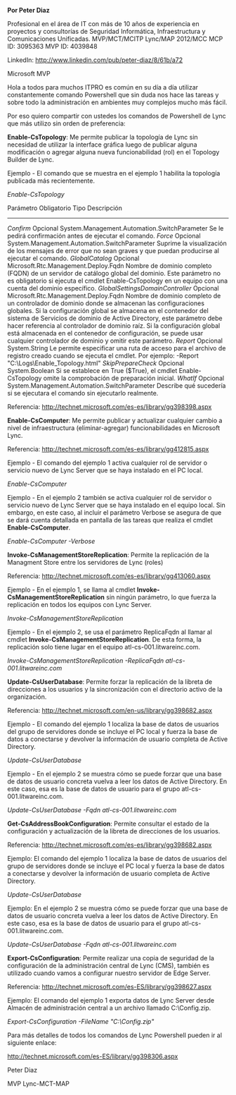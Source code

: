 **Por Peter Diaz**

Profesional en el área de IT con más de 10 años de experiencia en
proyectos y consultorías de Seguridad Informática, Infraestructura y
Comunicaciones Unificadas. MVP/MCT/MCITP Lync/MAP 2012/MCC MCP ID:
3095363 MVP ID: 4039848

LinkedIn: <http://www.linkedin.com/pub/peter-diaz/8/61b/a72>

Microsoft MVP

Hola a todos para muchos ITPRO es común en su día a día utilizar
constantemente comando Powershell que sin duda nos hace las tareas y
sobre todo la administración en ambientes muy complejos mucho más fácil.

Por eso quiero compartir con ustedes los comandos de Powershell de Lync
que más utilizo sin orden de preferencia:

**Enable-CsTopology**: Me permite publicar la topología de Lync sin
necesidad de utilizar la interface gráfica luego de publicar alguna
modificación o agregar alguna nueva funcionabilidad (rol) en el Topology
Builder de Lync.

Ejemplo - El comando que se muestra en el ejemplo 1 habilita la
topología publicada más recientemente.

*Enable-CsTopology*

  Parámetro                          Obligatorio   Tipo                                           Descripción
  ---------------------------------- ------------- ---------------------------------------------- ------------------------------------------------------------------------------------------------------------------------------------------------------------------------------------------------------------------------------------------------------------------------------------------------------------------------------------------------------------------------------------------------------------------------------------------------------
  *Confirm*                          Opcional      System.Management.Automation.SwitchParameter   Se le pedirá confirmación antes de ejecutar el comando.
  *Force*                            Opcional      System.Management.Automation.SwitchParameter   Suprime la visualización de los mensajes de error que no sean graves y que puedan producirse al ejecutar el comando.
  *GlobalCatalog*                    Opcional      Microsoft.Rtc.Management.Deploy.Fqdn           Nombre de dominio completo (FQDN) de un servidor de catálogo global del dominio. Este parámetro no es obligatorio si ejecuta el cmdlet Enable-CsTopology en un equipo con una cuenta del dominio específico.
  *GlobalSettingsDomainController*   Opcional      Microsoft.Rtc.Management.Deploy.Fqdn           Nombre de dominio completo de un controlador de dominio donde se almacenan las configuraciones globales. Si la configuración global se almacena en el contenedor del sistema de Servicios de dominio de Active Directory, este parámetro debe hacer referencia al controlador de dominio raíz. Si la configuración global está almacenada en el contenedor de configuración, se puede usar cualquier controlador de dominio y omitir este parámetro.
  *Report*                           Opcional      System.String                                  Le permite especificar una ruta de acceso para el archivo de registro creado cuando se ejecuta el cmdlet. Por ejemplo: -Report "C:\\Logs\\Enable\_Topology.html"
  *SkipPrepareCheck*                 Opcional      System.Boolean                                 Si se establece en True (\$True), el cmdlet Enable-CsTopology omite la comprobación de preparación inicial.
  *WhatIf*                           Opcional      System.Management.Automation.SwitchParameter   Describe qué sucedería si se ejecutara el comando sin ejecutarlo realmente.

Referencia: <http://technet.microsoft.com/es-es/library/gg398398.aspx>

**Enable-CsComputer**: Me permite publicar y actualizar cualquier cambio
a nivel de infraestructura (eliminar-agregar) funcionabilidades en
Microsoft Lync.

Referencia: <http://technet.microsoft.com/es-es/library/gg412815.aspx>

Ejemplo - El comando del ejemplo 1 activa cualquier rol de servidor o
servicio nuevo de Lync Server que se haya instalado en el PC local.

*Enable-CsComputer*

Ejemplo - En el ejemplo 2 también se activa cualquier rol de servidor o
servicio nuevo de Lync Server que se haya instalado en el equipo local.
Sin embargo, en este caso, al incluir el parámetro Verbose se asegura de
que se dará cuenta detallada en pantalla de las tareas que realiza el
cmdlet **Enable-CsComputer**.

*Enable-CsComputer -Verbose*

**Invoke-CsManagementStoreReplication**: Permite la replicación de la
Managment Store entre los servidores de Lync (roles)

Referencia: <http://technet.microsoft.com/es-es/library/gg413060.aspx>

Ejemplo - En el ejemplo 1, se llama al cmdlet
**Invoke-CsManagementStoreReplication** sin ningún parámetro, lo que
fuerza la replicación en todos los equipos con Lync Server.

*Invoke-CsManagementStoreReplication*

Ejemplo - En el ejemplo 2, se usa el parámetro ReplicaFqdn al llamar al
cmdlet **Invoke-CsManagementStoreReplication**. De esta forma, la
replicación solo tiene lugar en el equipo atl-cs-001.litwareinc.com.

*Invoke-CsManagementStoreReplication -ReplicaFqdn
atl-cs-001.litwareinc.com*

**Update-CsUserDatabase**: Permite forzar la replicación de la libreta
de direcciones a los usuarios y la sincronización con el directorio
activo de la organización.

Referencia: <http://technet.microsoft.com/en-us/library/gg398682.aspx>

Ejemplo - El comando del ejemplo 1 localiza la base de datos de usuarios
del grupo de servidores donde se incluye el PC local y fuerza la base de
datos a conectarse y devolver la información de usuario completa de
Active Directory.

*Update-CsUserDatabase*

Ejemplo - En el ejemplo 2 se muestra cómo se puede forzar que una base
de datos de usuario concreta vuelva a leer los datos de Active
Directory. En este caso, esa es la base de datos de usuario para el
grupo atl-cs-001.litwareinc.com.

*Update-CsUserDatabase -Fqdn atl-cs-001.litwareinc.com*

**Get-CsAddressBookConfiguration**: Permite consultar el estado de la
configuración y actualización de la libreta de direcciones de los
usuarios.

Referencia: <http://technet.microsoft.com/es-es/library/gg398682.aspx>

Ejemplo: El comando del ejemplo 1 localiza la base de datos de usuarios
del grupo de servidores donde se incluye el PC local y fuerza la base de
datos a conectarse y devolver la información de usuario completa de
Active Directory.

*Update-CsUserDatabase*

Ejemplo: En el ejemplo 2 se muestra cómo se puede forzar que una base de
datos de usuario concreta vuelva a leer los datos de Active Directory.
En este caso, esa es la base de datos de usuario para el grupo
atl-cs-001.litwareinc.com.

*Update-CsUserDatabase -Fqdn atl-cs-001.litwareinc.com*

**Export-CsConfiguration**: Permite realizar una copia de seguridad de
la configuración de la administración central de Lync (CMS), también es
utilizado cuando vamos a configurar nuestro servidor de Edge Server.

Referencia: <http://technet.microsoft.com/es-ES/library/gg398627.aspx>

Ejemplo: El comando del ejemplo 1 exporta datos de Lync Server desde
Almacén de administración central a un archivo llamado C:\\Config.zip.

*Export-CsConfiguration -FileName "C:\\Config.zip"*

Para más detalles de todos los comandos de Lync Powershell pueden ir al
siguiente enlace:

<http://technet.microsoft.com/es-ES/library/gg398306.aspx>

Peter Diaz

MVP Lync-MCT-MAP

